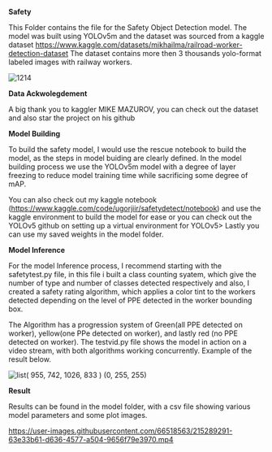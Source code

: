 **Safety**

This Folder contains the file for the Safety Object Detection model. 
The model was built using YOLOv5m and the dataset was sourced from a kaggle dataset https://www.kaggle.com/datasets/mikhailma/railroad-worker-detection-dataset
The dataset contains more then 3 thousands yolo-format labeled images with railway workers.

![1214](https://user-images.githubusercontent.com/66518563/215277435-827f0fe6-1906-4add-b002-67669a0ef76f.jpg)

**Data Ackwolegdement**

A big thank you to kaggler MIKE MAZUROV, you can check out the dataset and also star the project on his github

**Model Building**

To build the safety model, I would use the rescue notebook to build the model, as the steps in model buiding are clearly defined. In the model building process we use the YOLOv5m model with a degree of layer freezing to reduce model training time while sacrificing some degree of mAP. 

You can also check out my kaggle notebook 
(https://www.kaggle.com/code/ugorjiir/safetydetect/notebook) and use the 
kaggle environment to build the model for ease or you can check out the YOLOv5 github on setting up a virtual environment for YOLOv5> Lastly you can use my saved weights in the model folder.

**Model Inference**

For the model Inference process, I recommend starting with the safetytest.py file, in this file i built a class counting syatem, which give the number of type and 
number of classes detected respectively and also, I created a safety rating algorithm, which applies a color tint to the workers detected depending on the level of PPE detected in the worker bounding box. 

The Algorithm has a progression system of Green(all PPE detected on worker), yellow(one PPe detected on worker), and lastly red (no PPE detected on worker).
The testvid.py file shows the model in action on a video stream, with both algorithms working concurrently. Example of the result below.

![list( 955, 742, 1026, 833 ) (0, 255, 255)](https://user-images.githubusercontent.com/66518563/215278365-58883c87-311f-44bc-815c-7b81acf4c310.jpg)

**Result**

Results can be found in the model folder, with a csv file showing various model parameters and some plot images.


https://user-images.githubusercontent.com/66518563/215289291-63e33b61-d636-4577-a504-9656f79e3970.mp4



